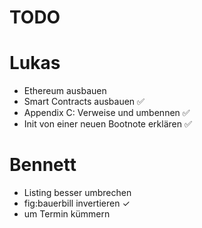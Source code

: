 # TODO

# Lukas
- Ethereum ausbauen
- Smart Contracts ausbauen ✅
- Appendix C: Verweise und umbennen ✅
- Init von einer neuen Bootnote erklären ✅

# Bennett
- Listing besser umbrechen 
- fig:bauerbill invertieren ✓
- um Termin kümmern
